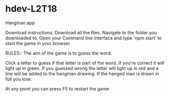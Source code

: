 # hdev-L2T18
Hangman app

Download instructions: 
Download all the files. 
Navigate to the folder you downloaded to. 
Open your Command line interface and type 'npm start' to start the game in your browser. 


RULES:: 
The aim of the game is to guess the word. 

Click a letter to guess if that letter is part of the word. 
If you're correct it will light up in green. 
If you guessed wrong the letter will light up in red and a line will be added to the hangman drawing. 
If the hanged man is drawn in full you lose. 

At any point you can press F5 to restart the game
